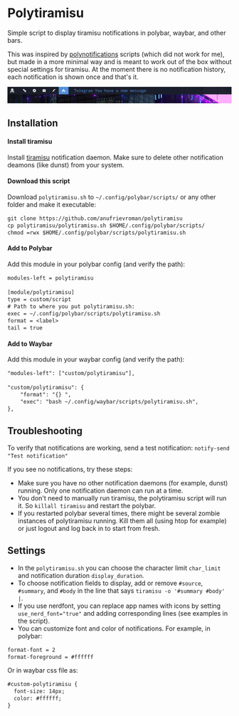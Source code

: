 # Polytiramisu

Simple script to display tiramisu notifications in polybar, waybar, and other bars.

This was inspired by [polynotifications](https://github.com/tam-carre/polynotifications) scripts (which did not work for me), but made in a more minimal way and is meant to work out of the box without special settings for tiramisu. At the moment there is no notification history, each notification is shown once and that's it.

![screenshot](screenshot.png)

## Installation

#### Install tiramisu

Install [tiramisu](https://github.com/Sweets/tiramisu) notification daemon. Make sure to delete other notification deamons (like dunst) from your system.

#### Download this script

Download `polytiramisu.sh` to `~/.config/polybar/scripts/` or any other folder and make it executable:

```
git clone https://github.com/anufrievroman/polytiramisu
cp polytiramisu/polytiramisu.sh $HOME/.config/polybar/scripts/
chmod =rwx $HOME/.config/polybar/scripts/polytiramisu.sh
```

#### Add to Polybar

Add this module in your polybar config (and verify the path):

```
modules-left = polytiramisu

[module/polytiramisu]
type = custom/script
# Path to where you put polytiramisu.sh:
exec = ~/.config/polybar/scripts/polytiramisu.sh
format = <label>
tail = true
```

#### Add to Waybar

Add this module in your waybar config (and verify the path):

```
"modules-left": ["custom/polytiramisu"],

"custom/polytiramisu": {
    "format": "{} ",
    "exec": "bash ~/.config/waybar/scripts/polytiramisu.sh",
},
```

## Troubleshooting

To verify that notifications are working, send a test notification: `notify-send "Test notification"`

If you see no notifications, try these steps:

- Make sure you have no other notification daemons (for example, dunst) running. Only one notification daemon can run at a time.
- You don't need to manually run tiramisu, the polytiramisu script will run it. So `killall tiramisu` and restart the polybar.
- If you restarted polybar several times, there might be several zombie instances of polytiramisu running. Kill them all (using htop for example) or just logout and log back in to start from fresh.

## Settings

- In the `polytiramisu.sh` you can choose the character limit `char_limit` and notification duration `display_duration`.
- To choose notification fields to display, add or remove `#source`, `#summary`, and `#body` in the line that says `tiramisu -o '#summary #body' |`.
- If you use nerdfont, you can replace app names with icons by setting `use_nerd_font="true"` and adding corresponding lines (see examples in the script).
- You can customize font and color of notifications. For example, in polybar:
```
format-font = 2
format-foreground = #ffffff
```
Or in waybar css file as:

```
#custom-polytiramisu {
  font-size: 14px;
  color: #ffffff;
}
```
